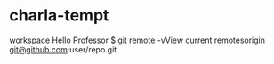 charla-tempt
============

workspace
Hello Professor
$ git remote -vView current remotesorigin git@github.com:user/repo.git 
